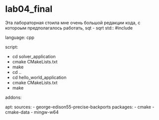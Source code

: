 # lab04_final
Эта лабораторная стоила мне очень большой редакции кода, с котороым предполагалось работать, 
sqt - sqrt
std::
#include  <cmath>


language: cpp

script:
- cd solver_application
- cmake CMakeLists.txt
- make
- cd ..
- cd hello_world_application
- cmake CMakeLists.txt
- make

addons:
  
  apt:
    sources:
      - george-edison55-precise-backports
    packages:
      - cmake
      - cmake-data
      - mingw-w64
